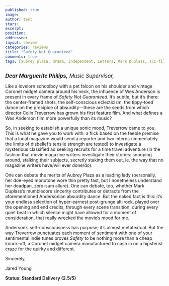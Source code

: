 ```yaml
---
published: true
image:
author: test 
stars: 
excerpt: 
position: 
addressee: 
layout: review
categories: reviews
title: "Safety Not Guaranteed"
comments: true
tags: [aubrey plaza, drama, independent, Letters, Mark Duplass, sci-fi]
---
```

<div><p><em style="font-size:120%;"><strong><span class="full-image-block ssNonEditable"><span><a href="/letters/2013/3/13/safety-not-guaranteed.html"><img src="http://static.squarespace.com/static/5005f6bcc4aa41161b33e89e/5329cf1fe4b07c068ebf74de/5329cf1fe4b07c068ebf77ea/1363206023733/safety-not-guaranteed.jpg" alt="" /></a></span></span>Dear Marguerite Philips,</strong> Music Supervisor,</em></p>
<p>Like a lovelorn schoolboy with a pet falcon on his shoulder and vintage Coronet midget camera around his neck, the influence of Wes Anderson is present in every frame of <em>Safety Not Guaranteed</em>. It&rsquo;s subtle, but it&rsquo;s there: the center-framed shots, the self-conscious eclecticism, the tippy-toed dance on the precipice of absurdity&mdash;these are the seeds from which director Colin Treverrow has grown his first feature film. And what defines a Wes Anderson film more powerfully than its music?&nbsp;</p>
<p>So, in seeking to establish a unique sonic mood, Treverrow came to you. This is what he gave you to work with: a flick based on the feeble premise that a local magazine would send a reporter and two interns (immediately the limits of disbelief&rsquo;s tensile strength are tested) to investigate a mysterious classified ad seeking recruits for a time travel adventure (in the fashion that movie magazine writers investigate their stories: snooping around, stalking their subjects, secretly staking them out, ie. the way that no magazine writers have/will ever done/do).</p>
<p>One can debate the merits of Aubrey Plaza as a leading lady (personally, her doe-eyed monotone wore thin pretty fast, but I nonetheless understand her deadpan, zero-sum allure). One can debate, too, whether Mark Duplass&rsquo;s mumblecore sincerity contributes or detracts from the aforementioned Andersonian absurdity dance. But the naked fact is this: it&rsquo;s your endless selection of hyper-earnest post-grunge alt-rock, played over the opening and end credits, through every scene transition, during every quiet beat in which silence might have allowed for a moment of consideration, that really wrecked the movie&rsquo;s mood for me.</p>
<p>Anderson&rsquo;s self-consciousness has purpose; it&rsquo;s almost metatextual. But the way Treverrow punctuates each moment of sentiment with one of your sentimental indie tunes proves <em>Safety</em> to be nothing more than a cheap knock-off, a Coronet midget camera manufactured to cash in on a hipsterist craze for the quirky and different.</p>
<p>Sincerely,&nbsp;</p>
<p>Jared Young</p>
<p><strong>Status: Standard Delivery (2.5/5)</strong></p>
<div><strong><br /></strong></div></div>
